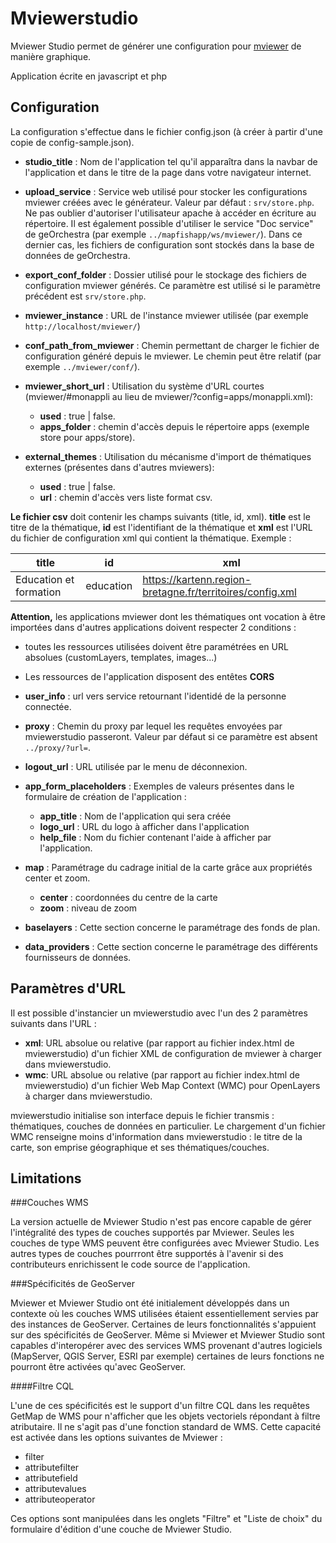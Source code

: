 # Mviewerstudio

Mviewer Studio permet de générer une configuration pour [mviewer](https://github.com/geobretagne/mviewer) de manière graphique.

Application écrite en javascript et php

Configuration
-------------

La configuration s'effectue dans le fichier config.json (à créer à partir d'une copie de config-sample.json).

* **studio_title** : Nom de l'application tel qu'il apparaîtra dans la navbar de l'application et dans le titre de la
page dans votre navigateur internet.

* **upload_service** : Service web utilisé pour stocker les configurations mviewer créées avec le générateur.
Valeur par défaut : ``srv/store.php``. Ne pas oublier d'autoriser l'utilisateur apache à accéder en écriture au répertoire. Il est également possible d'utiliser le service "Doc service" de geOrchestra
(par exemple ``../mapfishapp/ws/mviewer/``). Dans ce dernier cas, les fichiers de configuration sont stockés dans la
base de données de geOrchestra.

* **export_conf_folder** : Dossier utilisé pour le stockage des fichiers de configuration mviewer générés. Ce paramètre
est utilisé si le paramètre précédent est ``srv/store.php``.

* **mviewer_instance** : URL de l'instance mviewer utilisée (par exemple ``http://localhost/mviewer/``)

* **conf_path_from_mviewer** : Chemin permettant de charger le fichier de configuration généré depuis le mviewer.
Le chemin peut être relatif (par exemple ``../mviewer/conf/``).

* **mviewer_short_url** : Utilisation du système d'URL courtes (mviewer/#monappli au lieu de mviewer/?config=apps/monappli.xml):
  * **used** : true | false.
  * **apps_folder** : chemin d'accès depuis le répertoire apps (exemple store pour apps/store).
  
* **external_themes** : Utilisation du mécanisme d'import de thématiques externes (présentes dans d'autres mviewers):
  * **used** : true | false.
  * **url** : chemin d'accès vers liste format csv.

**Le fichier csv** doit contenir les champs suivants (title, id, xml). **title** est le titre de la thématique, **id** est l'identifiant de la thématique et **xml** est l'URL du fichier de configuration xml qui contient la thématique.
  Exemple :

| title  | id  |  xml |
|---|---|---|
|Education et formation   | education  | https://kartenn.region-bretagne.fr/territoires/config.xml |

**Attention,** les applications mviewer dont les thématiques ont vocation à être importées dans d'autres applications doivent respecter 2 conditions :
* toutes les ressources utilisées doivent être paramétrées en URL absolues (customLayers, templates, images...)
* Les ressources de l'application disposent des entêtes **CORS**


  
* **user_info** : url vers service retournant l'identidé de la personne connectée.
  
* **proxy** : Chemin du proxy par lequel les requêtes envoyées par mviewerstudio passeront.
Valeur par défaut si ce paramètre est absent ``../proxy/?url=``.

* **logout_url** : URL utilisée par le menu de déconnexion.

* **app_form_placeholders** : Exemples de valeurs présentes dans le formulaire de création de l'application :
  * **app_title** : Nom de l'application qui sera créée
  * **logo_url** : URL du logo à afficher dans l'application
  * **help_file** : Nom du fichier contenant l'aide à afficher par l'application.

* **map** : Paramétrage du cadrage initial de la carte grâce aux propriétés center et zoom.
  * **center** : coordonnées du centre de la carte
  * **zoom** : niveau de zoom

* **baselayers** : Cette section concerne le paramétrage des fonds de plan.

* **data_providers** : Cette section concerne le paramétrage des différents fournisseurs de données.

Paramètres d'URL
----------------

Il est possible d'instancier un mviewerstudio avec l'un des 2 paramètres suivants dans l'URL :

* **xml**: URL absolue ou relative (par rapport au fichier index.html de mviewerstudio) d'un fichier XML de 
configuration de mviewer à charger dans mviewerstudio.
* **wmc**: URL absolue ou relative (par rapport au fichier index.html de mviewerstudio) d'un fichier Web Map Context 
(WMC) pour OpenLayers à charger dans mviewerstudio.

mviewerstudio initialise son interface depuis le fichier transmis : thématiques, couches de données en particulier.
Le chargement d'un fichier WMC renseigne moins d'information dans mviewerstudio : le titre de la carte, son emprise 
géographique et ses thématiques/couches.

Limitations
-----------

###Couches WMS

La version actuelle de Mviewer Studio n'est pas encore capable de gérer l'intégralité des types de couches supportés 
par Mviewer. Seules les couches de type WMS peuvent être configurées avec Mviewer Studio. Les autres types de couches 
pourrront être supportés à l'avenir si des contributeurs enrichissent le code source de l'application. 


###Spécificités de GeoServer

Mviewer et Mviewer Studio ont été initialement développés dans un contexte où les couches WMS utilisées étaient 
essentiellement servies par des instances de GeoServer. Certaines de leurs fonctionnalités s'appuient sur des 
spécificités de GeoServer. Même si Mviewer et Mviewer Studio sont capables d'interopérer avec des services WMS 
provenant d'autres logiciels (MapServer, QGIS Server, ESRI par exemple) certaines de leurs fonctions ne pourront être
activées qu'avec GeoServer.

####Filtre CQL

L'une de ces spécificités est le support d'un filtre CQL dans les requêtes GetMap de WMS pour n'afficher que les objets 
vectoriels répondant à filtre atributaire. Il ne s'agit pas d'une fonction standard de WMS. Cette capacité est activée 
dans les options suivantes de Mviewer :
- filter
- attributefilter
- attributefield
- attributevalues
- attributeoperator

Ces options sont manipulées dans les onglets "Filtre" et "Liste de choix" du formulaire d'édition d'une couche de 
Mviewer Studio.